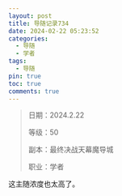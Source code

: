 ```yaml
---
layout: post
title: 导随记录734
date: 2024-02-22 05:23:52
categories:
  - 导随
  - 学者
tags:
  - 导随
pin: true
toc: true
comments: true
---
```

> 日期：2024.2.22
>
> 等级：50
>
> 副本：最终决战天幕魔导城
>
> 职业：学者

这主随浓度也太高了。